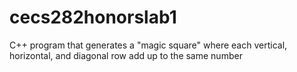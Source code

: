 # cecs282honorslab1
C++ program that generates a "magic square" where each vertical, horizontal, and diagonal row add up to the same number
